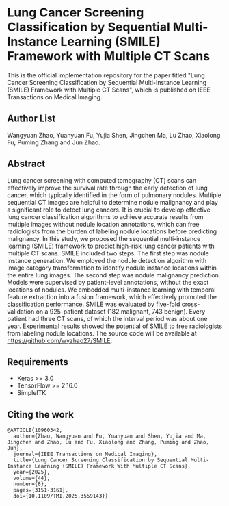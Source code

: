 # Lung Cancer Screening Classification by Sequential Multi-Instance Learning (SMILE) Framework with Multiple CT Scans
This is the official implementation repository for the paper titled "Lung Cancer Screening Classification by Sequential Multi-Instance Learning (SMILE) Framework with Multiple CT Scans", which is published on IEEE Transactions on Medical Imaging. 

## Author List
Wangyuan Zhao, Yuanyuan Fu, Yujia Shen, Jingchen Ma, Lu Zhao, Xiaolong Fu, Puming Zhang and Jun Zhao.

## Abstract
Lung cancer screening with computed tomography (CT) scans can effectively improve the survival rate through the early detection of lung cancer, which typically identified in the form of pulmonary nodules. Multiple sequential CT images are helpful to determine nodule malignancy and play a significant role to detect lung cancers. It is crucial to develop effective lung cancer classification algorithms to achieve accurate results from multiple images without nodule location annotations, which can free radiologists from the burden of labeling nodule locations before predicting malignancy. In this study, we proposed the sequential multi-instance learning (SMILE) framework to predict high-risk lung cancer patients with multiple CT scans. SMILE included two steps. The first step was nodule instance generation. We employed the nodule detection algorithm with image category transformation to identify nodule instance locations within the entire lung images. The second step was nodule malignancy prediction. Models were supervised by patient-level annotations, without the exact locations of nodules. We embedded multi-instance learning with temporal feature extraction into a fusion framework, which effectively promoted the classification performance. SMILE was evaluated by five-fold cross-validation on a 925-patient dataset (182 malignant, 743 benign). Every patient had three CT scans, of which the interval period was about one year. Experimental results showed the potential of SMILE to free radiologists from labeling nodule locations. The source code will be available at https://github.com/wyzhao27/SMILE.

## Requirements
* Keras >= 3.0
* TensorFlow >= 2.16.0
* SimpleITK

## Citing the work
```
@ARTICLE{10960342,
  author={Zhao, Wangyuan and Fu, Yuanyuan and Shen, Yujia and Ma, Jingchen and Zhao, Lu and Fu, Xiaolong and Zhang, Puming and Zhao, Jun},
  journal={IEEE Transactions on Medical Imaging}, 
  title={Lung Cancer Screening Classification by Sequential Multi-Instance Learning (SMILE) Framework With Multiple CT Scans}, 
  year={2025},
  volume={44},
  number={8},
  pages={3151-3161},
  doi={10.1109/TMI.2025.3559143}}

```
